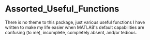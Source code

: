 # Assorted_Useful_Functions

There is no theme to this package, just various useful functions I have written to make my life easier when MATLAB's default capabilities are confusing (to me), incomplete, completely absent, and/or tedious.
